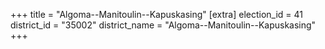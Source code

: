 +++
title = "Algoma--Manitoulin--Kapuskasing"
[extra]
election_id = 41
district_id = "35002"
district_name = "Algoma--Manitoulin--Kapuskasing"
+++
